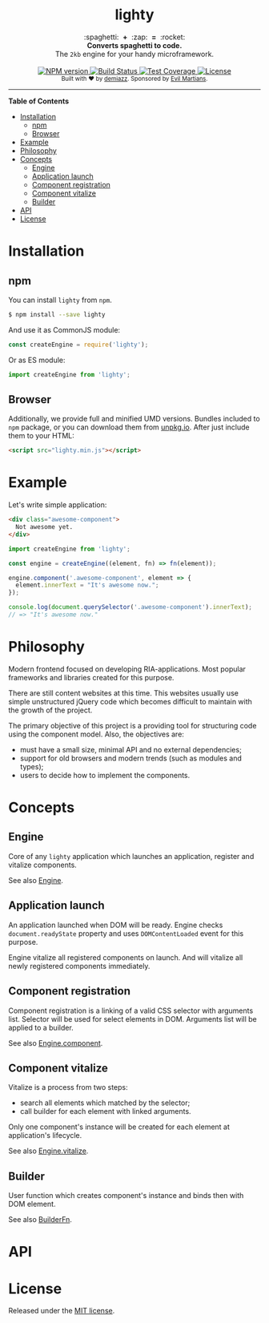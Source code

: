 <h1 align="center">lighty</h1>

<div align="center">
  :spaghetti:&nbsp;&nbsp;<b>+</b>&nbsp;&nbsp;:zap:&nbsp;&nbsp;<b>=</b>&nbsp;&nbsp;:rocket:
</div>
<div align="center">
  <strong>Converts spaghetti to code.</strong>
  <br />
  The <code>2kb</code> engine for your handy microframework.
</div>

<br />

<div align="center">
  <!-- NPM version -->
  <a href="https://www.npmjs.com/package/lighty">
    <img src="https://img.shields.io/npm/v/lighty.svg?style=flat-square"
      alt="NPM version" />
  </a>
  <!-- Build Status -->
  <a href="https://travis-ci.org/demiazz/lighty">
    <img src="https://img.shields.io/travis/demiazz/lighty.svg?style=flat-square"
      alt="Build Status" />
  </a>
  <!-- Test Coverage -->
  <a href="https://coveralls.io/github/demiazz/lighty">
    <img src="https://img.shields.io/coveralls/demiazz/lighty.svg?style=flat-square"
      alt="Test Coverage" />
  </a>
  <!-- License -->
  <a href="https://github.com/demiazz/lighty/blob/master/LICENSE">
    <img src="https://img.shields.io/npm/l/lighty.svg?style=flat-square"
      alt="License" />
  </a>
</div>

<div align="center">
  <sub>Built with ❤︎ by
  <a href="https://twitter.com/demiazz">demiazz</a>.
  Sponsored by <a href="http://evilmartians.com">Evil Martians</a>.
</div>

<hr />

<!-- START doctoc generated TOC please keep comment here to allow auto update -->
<!-- DON'T EDIT THIS SECTION, INSTEAD RE-RUN doctoc TO UPDATE -->
**Table of Contents**

- [Installation](#installation)
  - [npm](#npm)
  - [Browser](#browser)
- [Example](#example)
- [Philosophy](#philosophy)
- [Concepts](#concepts)
  - [Engine](#engine)
  - [Application launch](#application-launch)
  - [Component registration](#component-registration)
  - [Component vitalize](#component-vitalize)
  - [Builder](#builder)
- [API](#api)
- [License](#license)

<!-- END doctoc generated TOC please keep comment here to allow auto update -->

# Installation

## npm

You can install `lighty` from `npm`.

```sh
$ npm install --save lighty
```

And use it as CommonJS module:

```js
const createEngine = require('lighty');
```

Or as ES module:

```js
import createEngine from 'lighty';
```

## Browser

Additionally, we provide full and minified UMD versions. Bundles included to
`npm` package, or you can download them from
[unpkg.io](https://unpkg.com/lighty@latest/dist/). After just include them
to your HTML:

```html
<script src="lighty.min.js"></script>
```

# Example

Let's write simple application:

```html
<div class="awesome-component">
  Not awesome yet.
</div>
```

```js
import createEngine from 'lighty';

const engine = createEngine((element, fn) => fn(element));

engine.component('.awesome-component', element => {
  element.innerText = "It's awesome now.";
});

console.log(document.querySelector('.awesome-component').innerText);
// => "It's awesome now."
```

# Philosophy

Modern frontend focused on developing RIA-applications. Most popular frameworks
and libraries created for this purpose.

There are still content websites at this time. This websites usually use simple
unstructured jQuery code which becomes difficult to maintain with the
growth of the project.

The primary objective of this project is a providing tool for structuring code
using the component model. Also, the objectives are:

- must have a small size, minimal API and no external dependencies;
- support for old browsers and modern trends (such as modules and types);
- users to decide how to implement the components.

# Concepts

## Engine

Core of any `lighty` application which launches an application, register and
vitalize components.

See also [Engine](#engine).

## Application launch

An application launched when DOM will be ready. Engine checks `document.readyState`
property and uses `DOMContentLoaded` event for this purpose.

Engine vitalize all registered components on launch. And will vitalize all newly
registered components immediately.

## Component registration

Component registration is a linking of a valid CSS selector with arguments list.
Selector will be used for select elements in DOM. Arguments list will be applied
to a builder.

See also [Engine.component](#component).

## Component vitalize

Vitalize is a process from two steps:

- search all elements which matched by the selector;
- call builder for each element with linked arguments.

Only one component's instance will be created for each element at application's
lifecycle.

See also [Engine.vitalize](#vitalize).

## Builder

User function which creates component's instance and binds then with DOM
element.

See also [BuilderFn](#builderfn).

# API

<!-- API: BEGIN --><!-- Generated by documentation.js. Update this documentation by updating the source code. -->
<!-- API: END -->

# License

Released under the [MIT license](https://github.com/demiazz/lighty/blob/master/LICENSE).
